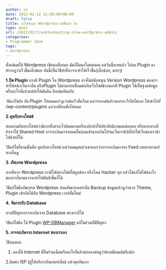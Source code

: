 ```yaml
---
author: in
date: 2013-02-12 12:58:09+00:00
draft: false
title: แก้ไขปัญหา Wordpress-admin อืด
type: post
url: /2013/02/troubleshooting-slow-wordpress-admin/
categories:
- Programmer Zone
tags:
- wordpress
---
```


ตั้งแต่ผมใช้ Wordpress เขียนบล็อกมา มันก็อืดมาโดยตลอด แต่วันนี้หายแล้ว ไปลบ Plugin มาปรากฏว่าเร็วขึ้นเล็กน้อย อันนี้เป็นวิธีทำที่อาจจะทำให้เร็วขึ้น(เล็กน้อย, มากๆ)

**1.ปิด Plugin**
บางที Plugin ใน Wordpress อาจไม่สนับสนุน Version Wordpress ของเราทำให้หน้าเว็บเราอืด หรือPlugin ไม่สามารถเชื่อมต่อกับเว็บไซต์ข้างนอกที่ Plugin ใช้เป็นฐานข้อมูลหรืออะไรก็แล้วแต่ทำให้มันอืด อีกเช่นกันครับ

_วิธีแก้ไขคือ ปิด Plugin ให้หมดแล้วดูว่ามันเร็วขึ้นไหม แต่ว่าหากมันช้าจนทำอะไรไม่ได้เลย ให้เข้าไปที่ /wp-content/plugins แล้วเปลี่ยนชื่อให้หมด_

**2.คุยกับทางโฮสต์**

สอบถามกับทางโฮสต์ว่ามีการตั้งค่าอะไรผิดพลาดหรือเปล่าทำให้ประสิทธิภาพลดน้อยลง หรือหากบางทีถ้าเราใช้ Shared Host อาจจะเกิดมาจากคนอื่น(คนเข้ามากเกินไปจนเว็บเราช้า)ที่ทำให้เว็บของเราช้าไปด้วยก็ได้

วิธีแก้ไขก็ตามนั้นคือ คุยกับทางโฮสต์ แต่ว่าผมคุยแล้วเขาบอกว่าอาจจะเกิดมาจาก Feed เลยหาทางแก้ทางอื่นดู

**3. อัพเกรด Wordpress**

บางที่หาก Wordpress เรามีไฟล์บางไฟล์ไม่ถูกต้อง หรือโดน Hacker บุก แล้วได้แก้ไขไฟล์อะไรของเราก็ตามอาจจะทำให้มันช้าขึ้นก็ได้

วิธีแก้ไขคืออัพเกรด Wordpress ก่อนอัพเกรดอย่าลืม Backup ข้อมูลแล้วดูว่าพวก Theme, Plugin เข้ากันได้กับ Wordpress เวอร์ชั่นใหม่

**4. จัดการกับ Database**

บางทีปัญหาอาจจะเกิดจาก Database ของเราก็ได้

วิธีแก้ไขคือ ใช้ Plugin [WP-DBManager](http://wordpress.org/extend/plugins/wp-dbmanager/) แก้ไขส่วนที่มีปัญหา

**5. อาจจะเกิดจาก Internet ของเราเอง**

วิธีทดสอบ

1. ลองใช้ Internet ที่อื่นร้านเน็ตหรืออะไรก็แล้วต่อลองต่อดูว่าช้าเหมือนเดิมรึเปล่า

2.ติดต่อ ISP (ผู้ให้บริการอินเทอร์เน็ต) แล้วคุยกันเอง
